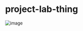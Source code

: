 # project-lab-thing
![image](https://github.com/Prahashit4/project-lab-thing/assets/85918091/0d89c234-44ce-42a9-9f6b-70e8de01342f)
